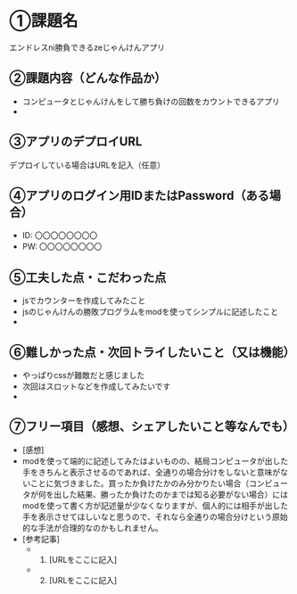 # ①課題名
エンドレスni勝負できるzeじゃんけんアプリ

## ②課題内容（どんな作品か）
- コンピュータとじゃんけんをして勝ち負けの回数をカウントできるアプリ
- 

## ③アプリのデプロイURL
デプロイしている場合はURLを記入（任意）

## ④アプリのログイン用IDまたはPassword（ある場合）
- ID: 〇〇〇〇〇〇〇〇
- PW: 〇〇〇〇〇〇〇〇

## ⑤工夫した点・こだわった点
- jsでカウンターを作成してみたこと
- jsのじゃんけんの勝敗プログラムをmodを使ってシンプルに記述したこと
- 

## ⑥難しかった点・次回トライしたいこと（又は機能）
- やっぱりcssが難敵だと感じました
- 次回はスロットなどを作成してみたいです
- 

## ⑦フリー項目（感想、シェアしたいこと等なんでも）
- [感想]
- modを使って端的に記述してみたはよいものの、結局コンピュータが出した手をきちんと表示させるのであれば、全通りの場合分けをしないと意味がないことに気づきました。買ったか負けたかのみ分かりたい場合（コンピュータが何を出した結果、勝ったか負けたのかまでは知る必要がない場合）にはmodを使って書く方が記述量が少なくなりますが、個人的には相手が出した手を表示させてほしいなと思うので、それなら全通りの場合分けという原始的な手法が合理的なのかもしれません。
- [参考記事]
  - 1. [URLをここに記入]
  - 2. [URLをここに記入]